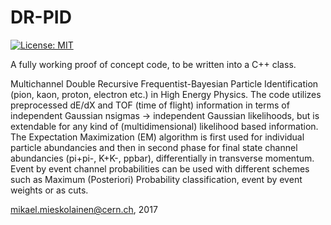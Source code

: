 # DR-PID

[![License: MIT](https://img.shields.io/badge/License-MIT-yellow.svg)](https://opensource.org/licenses/MIT)

A fully working proof of concept code, to be written into a C++ class.
<br/>

Multichannel Double Recursive Frequentist-Bayesian Particle Identification (pion, kaon, proton, electron etc.) in High Energy Physics. The code utilizes preprocessed dE/dX and TOF (time of flight) information in terms of independent Gaussian nsigmas -> independent Gaussian likelihoods, but is extendable for any kind of (multidimensional) likelihood based information. The Expectation Maximization (EM) algorithm is first used for individual particle abundancies and then in second phase for final state channel abundancies (pi+pi-, K+K-, ppbar), differentially in transverse momentum. Event by event channel probabilities can be used with different schemes such as Maximum (Posteriori) Probability classification, event by event weights or as cuts.


mikael.mieskolainen@cern.ch, 2017
